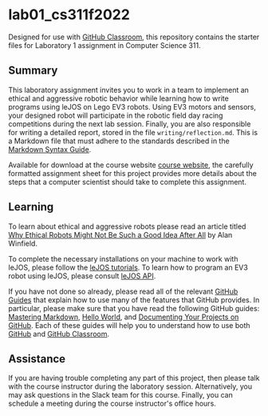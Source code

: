 # lab01_cs311f2022

Designed for use with [GitHub Classroom](https://classroom.github.com/), this
repository contains the starter files for Laboratory 1 assignment in Computer Science 311.

## Summary
This laboratory assignment invites you to work in a team to implement an ethical
and aggressive robotic behavior while learning how to write programs using leJOS
on Lego EV3 robots.  Using EV3 motors and sensors, your designed robot will
participate in the robotic field day racing competitions during the next lab session.
Finally, you are also responsible for writing a detailed report,
stored in the file `writing/reflection.md`. This is a Markdown file that must
adhere to the standards described in the [Markdown Syntax
Guide](https://guides.github.com/features/mastering-markdown/).

Available for download at the course website [course
website](http://www.cs.allegheny.edu/sites/jjumadinova/teaching/311/labs.html),
the carefully formatted assignment sheet for this project provides more details
about the steps that a computer scientist should take to complete this
assignment.

## Learning
To learn about ethical and aggressive robots please read an article titled [Why Ethical Robots Might Not Be Such a Good Idea After All](https://spectrum.ieee.org/automaton/robotics/artificial-intelligence/why-ethical-robots-might-not-be-such-a-good-idea-after-all) by Alan Winfield.

To complete the necessary  installations on your machine to work with leJOS, please follow the [leJOS tutorials](https://sourceforge.net/p/lejos/wiki/Home/). To learn how to program an EV3 robot using leJOS, please consult [leJOS API](http://www.lejos.org/ev3/docs/).

If you have not done so already, please read all of the relevant [GitHub
Guides](https://guides.github.com/) that explain how to use many of the features
that GitHub provides. In particular, please make sure that you have read the
following GitHub guides: [Mastering
Markdown](https://guides.github.com/features/mastering-markdown/), [Hello
World](https://guides.github.com/activities/hello-world/), and [Documenting Your
Projects on GitHub](https://guides.github.com/features/wikis/). Each of these
guides will help you to understand how to use both [GitHub](http://github.com) and
[GitHub Classroom](https://classroom.github.com/).

## Assistance

If you are having trouble completing any part of this project, then please talk
with  the course instructor during the laboratory
session. Alternatively, you may ask questions in the Slack team for this
course. Finally, you can schedule a meeting during the course instructor's
office hours.
